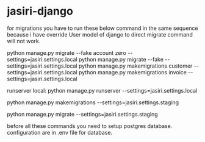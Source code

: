 # jasiri-django

for migrations you have to run these below command in the same sequence
because i have override User model of django to direct migrate command will not work.

python manage.py migrate --fake account zero --settings=jasiri.settings.local
python manage.py migrate --fake --settings=jasiri.settings.local
python manage.py makemigrations customer --settings=jasiri.settings.local
python manage.py makemigrations invoice --settings=jasiri.settings.local

runserver local: 
python manage.py runserver --settings=jasiri.settings.local

python manage.py makemigrations --settings=jasiri.settings.staging


python manage.py migrate --settings=jasiri.settings.staging


before all these commands you need to setup postgres database.
configuration are in .env file for database.
